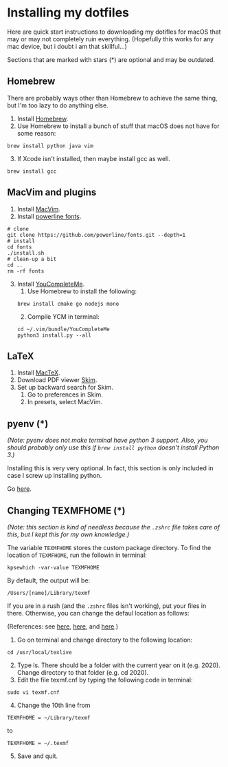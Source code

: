 Installing my dotfiles
======================

Here are quick start instructions to downloading my dotifles for macOS
that may or may not completely ruin everything.
(Hopefully this works for any mac device, but i doubt i am that skillful...)

Sections that are marked with stars (\*) are optional and may be outdated.

Homebrew
--------

There are probably ways other than Homebrew to achieve the same thing,
but I'm too lazy to do anything else.

1. Install [Homebrew](https://brew.sh/).
2. Use Homebrew to install a bunch of stuff that macOS does not have for some reason:
```
brew install python java vim
```
3. If Xcode isn't installed, then maybe install gcc as well.
```
brew install gcc
```

MacVim and plugins
------------------

1. Install [MacVim](https://github.com/macvim-dev/macvim).
2. Install [powerline fonts](https://github.com/powerline/fonts).
```
# clone
git clone https://github.com/powerline/fonts.git --depth=1
# install
cd fonts
./install.sh
# clean-up a bit
cd ..
rm -rf fonts
```
3. Install [YouCompleteMe](https://github.com/ycm-core/YouCompleteMe#macos).
    1. Use Homebrew to install the following:
    ```
    brew install cmake go nodejs mono
    ```
    2. Compile YCM in terminal:
    ```
    cd ~/.vim/bundle/YouCompleteMe
    python3 install.py --all
    ```

LaTeX
-----

1. Install [MacTeX](http://tug.org/mactex/).
2. Download PDF viewer [Skim](https://skim-app.sourceforge.io/).
3. Set up backward search for Skim.
    1. Go to preferences in Skim.
    2. In presets, select MacVim.

pyenv (\*)
----------

*(Note: pyenv does not make terminal have python 3 support.
Also, you should probably only use this if `brew install python` doesn't install Python 3.)*

Installing this is very very optional.
In fact, this section is only included in case I screw up
installing python.

Go [here](https://github.com/pyenv/pyenv#choosing-the-python-version).

Changing TEXMFHOME (\*)
-----------------------

*(Note: this section is kind of needless because the `.zshrc` file takes care of this,
but I kept this for my own knowledge.)*

The variable `TEXMFHOME` stores the custom package directory.
To find the location of `TEXMFHOME`, run the followin in terminal:
```
kpsewhich -var-value TEXMFHOME
```
By default, the output will be:
```
/Users/[name]/Library/texmf
```
If you are in a rush (and the `.zshrc` files isn't working), put your files in there.
Otherwise, you can change the defaul location as follows:


(References: see [here](https://tex.stackexchange.com/questions/1137/where-do-i-place-my-own-sty-or-cls-files-to-make-them-available-to-all-my-te),
[here](https://tex.stackexchange.com/a/438811), and [here](https://askubuntu.com/questions/562310/how-to-edit-read-only-file-in-etc).)

1. Go on terminal and change directory to the following location:
```
cd /usr/local/texlive
```
2. Type ls. There should be a folder with the current year on it (e.g. 2020). Change directory to that folder (e.g. cd 2020).
3. Edit the file texmf.cnf by typing the following code in terminal:
```
sudo vi texmf.cnf
```
4. Change the 10th line from
```
TEXMFHOME = ~/Library/texmf
```
to
```
TEXMFHOME = ~/.texmf
```
5. Save and quit.
